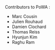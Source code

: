 Contributors to PoWA :

  * Marc Cousin
  * Julien Rouhaud
  * Damien Clochard
  * Thomas Reiss
  * Hyunjun Kim
  * Raghu Ram

